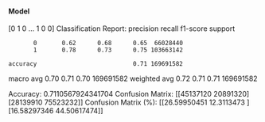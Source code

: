 #### Model
[0 1 0 ... 1 0 0]
Classification Report:
              precision    recall  f1-score   support

           0       0.62      0.68      0.65  66028440
           1       0.78      0.73      0.75 103663142

    accuracy                           0.71 169691582
   macro avg       0.70      0.71      0.70 169691582
weighted avg       0.72      0.71      0.71 169691582

Accuracy: 0.7110567924341704
Confusion Matrix:
[[45137120 20891320]
 [28139910 75523232]]
Confusion Matrix (%):
[[26.59950451 12.3113473 ]
 [16.58297346 44.50617474]]
